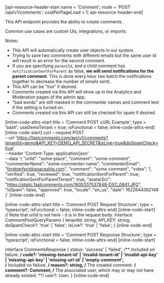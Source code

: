 [api-resource-header-start name = 'Comment'; route = 'POST /api/v1/comments'; costPerPageLoad = 1; api-resource-header-end]

This API endpoint provides the ability to create comments.

Common use cases are custom UIs, integrations, or imports.

Notes:

- This API will automatically create user objects in our system.
- Trying to save two comments with different emails but the same user id will result in an error for the second comment. 
- If you are specifying `parentId`, and a child comment has `notificationSentForParent` as false, **we will send notifications for the parent comment**. This is done every hour (we batch the notifications together to decrease the number of emails sent).
- This API can be "live" if desired.
- Comments created via this API will show up in the Analytics and Moderation pages of the admin app.
- "bad words" are still masked in the commenter names and comment text if the setting is turned on.
- Comments created via this API can still be checked for spam if desired.

[inline-code-attrs-start title = 'Comment POST cURL Example'; type = 'bash'; useDemoTenant = true; isFunctional = false; inline-code-attrs-end]
[inline-code-start]
curl --request POST \
  --url 'https://fastcomments.com/api/v1/comments?tenantId=demo&API_KEY=DEMO_API_SECRET&isLive=true&doSpamCheck=true' \
  --header 'Content-Type: application/json' \
  --data '{
	"urlId": "some-place",
	"comment": "some-comment",
	"commenterName": "some-commenter-name",
	"commenterEmail": "fordperfect@spaceship.com",
	"comment": "some comment",
	"votes": 1,
	"verified": true,
	"reviewed": true,
	"notificationSentForParent": true,
	"notificationSentForParentTenant": true,
	"avatarSrc": "https://static.fastcomments.com/1605337537848-DSC_0841.JPG",
	"isSpam": false,
	"approved": true,
	"locale": "en_us",
	"date": 1622644382148
}'
[inline-code-end]

[inline-code-attrs-start title = 'Comment POST Request Structure'; type = 'typescript'; isFunctional = false; inline-code-attrs-end]
[inline-code-start]
// Note that urlId is not here - it is in the request body.
interface CommentPostQueryParams {
    tenantId: string;
    API_KEY: string;
    doSpamCheck?: 'true' | 'false';
    isLive?: 'true' | 'false';
}
[inline-code-end]

[inline-code-attrs-start title = 'Comment POST Response Structure'; type = 'typescript'; isFunctional = false; inline-code-attrs-end]
[inline-code-start]

interface CommentsResponse {
    status: 'success' | 'failed';
    /** Included on failure. **/
    code?: 'missing-tenant-id' | 'invalid-tenant-id' | 'invalid-api-key' | 'missing-api-key' | 'missing-url-id' | 'empty-comment';  
    /** Included on failure. **/
    reason?: string;
    /** The created comment. **/
    comment?: Comment;
    /** The associated user, which may or may not have already existed. **/
    user?: User;
}
[inline-code-end]
